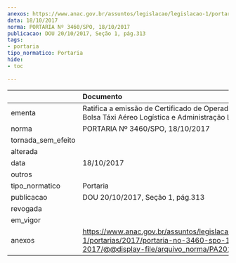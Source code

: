 ```yaml
---
anexos: https://www.anac.gov.br/assuntos/legislacao/legislacao-1/portarias/2017/portaria-no-3460-spo-18-10-2017/@@display-file/arquivo_norma/PA2017-3460.pdf
data: 18/10/2017
norma: PORTARIA Nº 3460/SPO, 18/10/2017
publicacao: DOU 20/10/2017, Seção 1, pág.313
tags:
- portaria
tipo_normatico: Portaria
hide: 
- toc 
 
---
```


|                    | Documento                                                                                                                                            |
|:-------------------|:-----------------------------------------------------------------------------------------------------------------------------------------------------|
| ementa             | Ratifica a emissão de Certificado de Operador Aéreo - Bolsa Táxi Aéreo Logística e Administração Ltda.                                               |
| norma              | PORTARIA Nº 3460/SPO, 18/10/2017                                                                                                                     |
| tornada_sem_efeito |                                                                                                                                                      |
| alterada           |                                                                                                                                                      |
| data               | 18/10/2017                                                                                                                                           |
| outros             |                                                                                                                                                      |
| tipo_normatico     | Portaria                                                                                                                                             |
| publicacao         | DOU 20/10/2017, Seção 1, pág.313                                                                                                                     |
| revogada           |                                                                                                                                                      |
| em_vigor           |                                                                                                                                                      |
| anexos             | https://www.anac.gov.br/assuntos/legislacao/legislacao-1/portarias/2017/portaria-no-3460-spo-18-10-2017/@@display-file/arquivo_norma/PA2017-3460.pdf |